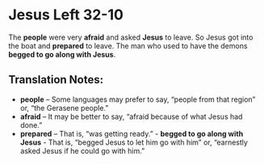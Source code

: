 Jesus Left 32-10
==================


The **people** were very **afraid** and asked **Jesus** to leave. So
Jesus got into the boat and **prepared** to leave. The man who used to
have the demons **begged to go along with Jesus**.

Translation Notes:
------------------

-   **people** – Some languages may prefer to say, “people from that
    region” or, “the Gerasene people.”
-   **afraid** – It may be better to say, “afraid because of what
Jesus
    had done.”
-   **prepared** – That is, “was getting ready.” -   **begged to
go along with Jesus** - That is, “begged Jesus to let
    him go with him” or, “earnestly asked Jesus if he could go
    with him.”

